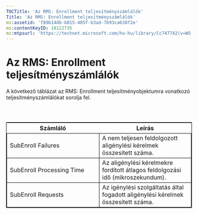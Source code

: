```yaml
---
TOCTitle: 'Az RMS: Enrollment teljesítményszámlálók'
Title: 'Az RMS: Enrollment teljesítményszámlálók'
ms:assetid: 'f89b14db-b015-405f-b3ad-7b93ca638f2e'
ms:contentKeyID: 18122735
ms:mtpsurl: 'https://technet.microsoft.com/hu-hu/library/Cc747742(v=WS.10)'
---
```


Az RMS: Enrollment teljesítményszámlálók
========================================

A következő táblázat az RMS: Enrollment teljesítményobjektumra vonatkozó teljesítményszámlálókat sorolja fel.

###  

 
<table style="border:1px solid black;">
<colgroup>
<col width="50%" />
<col width="50%" />
</colgroup>
<thead>
<tr class="header">
<th>Számláló</th>
<th>Leírás</th>
</tr>
</thead>
<tbody>
<tr class="odd">
<td style="border:1px solid black;">SubEnroll Failures</td>
<td style="border:1px solid black;">A nem teljesen feldolgozott aligénylési kérelmek összesített száma.</td>
</tr>
<tr class="even">
<td style="border:1px solid black;">SubEnroll Processing Time</td>
<td style="border:1px solid black;">Az aligénylési kérelmekre fordított átlagos feldolgozási idő (mikroszekundum).</td>
</tr>
<tr class="odd">
<td style="border:1px solid black;">SubEnroll Requests</td>
<td style="border:1px solid black;">Az igénylési szolgáltatás által fogadott aligénylési kérelmek összesített száma.</td>
</tr>
</tbody>
</table>
